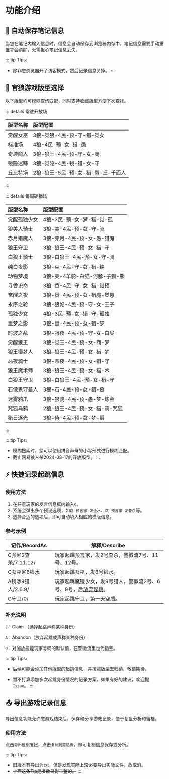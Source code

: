 # 功能介绍

## 💾 自动保存笔记信息

当您在笔记内输入信息时，信息会自动保存到浏览器内存中，笔记信息需要手动重置才会清除，无需担心笔记信息丢失。

::: tip Tips:

- 除非您浏览器开了访客模式，然后记录信息关掉。
  :::

## 📜 官狼游戏版型选择

以下版型均可模糊查询匹配，同时支持收藏版型方便下次查找。

::: details 常驻开放场

| 版型名称 | 版型配置                   |
|:-----|:-----------------------|
| 觉醒女巫 | 3狼-觉狼-4民-预-守-猎-觉女      |
| 标准场  | 4狼-4民-预-女-猎-愚          |
| 奇迹商人 | 3狼-狼王-4民-预-守-女-商       |
| 镜隐迷踪 | 3狼-觉隐-4民-镜-猎-女-守       |
| 丘比特场 | 2狼-狼王-5民-预-女-猎-愚-丘-千面人 |

:::

::: details 每周轮播场

| 版型名称   | 版型配置                |
|:-------|:--------------------|
| 觉醒孤独少女 | 4狼-3民-预-女-梦-猎-觉-孤   |
| 狼美人骑士  | 3狼-美-4民-预-女-守-骑     |
| 赤月猎魔人  | 3狼-赤月-4民-预-女-愚-猎魔   |
| 狼王守卫   | 3狼-狼王-4民-预-女-猎-守    |
| 白狼王骑士  | 3狼-白狼王-4民-预-女-守-骑   |
| 纯白夜影   | 3狼-巫-4民-守-女-猎-纯     |
| 动物梦境   | 3狼-美-4羊驼-白猫-河豚-子狐-熊 |
| 寻香识命   | 3狼-香-4民-守-女-猎-觉预    |
| 觉醒之夜   | 3狼-贵-4民-预-女-猎魔-觉愚   |
| 永序之轮   | 3狼-狼妃-4民-预-守-女-王子   |
| 孤独少女   | 4狼-3民-预-女-猎-守-孤独    |
| 噩梦之影   | 3狼-噩-4民-预-女-猎-梦     |
| 时波之乱   | 3狼-寂夜-4民-预-守-女-白昼   |
| 觉醒狼王   | 3狼-觉王-4民-预-女-商-梦    |
| 狼王摄梦人  | 3狼-狼王-4民-预-女-猎-梦    |
| 恶夜骑士   | 3狼-恶夜-4民-预-女-猎-守    |
| 狼王魔术师  | 3狼-狼王-4民-预-女-猎-术    |
| 白狼王守卫  | 3狼-白狼王-4民-预-女-猎-守   |
| 石像鬼守墓人 | 3狼-石-4民-预-女-猎-墓     |
| 迷雾鸦爪   | 3狼-狼鸦-4民-预-愚-梦-炼金   |
| 咒狐乌鸦   | 2狼-狼王-4民-预-女-猎-鸦-咒狐 |
| 猎日逐光   | 3狼-侍-4民-预-女-梦-爵     |

:::

::: tip Tips:

- 模糊搜索时，您可以使用拼音声母的小写形式进行模糊匹配。
- 截止网易狼人杀2024-08-17的开放版型。
  :::

## ⚡ 快捷记录起跳信息

### 使用方法

1. 在任意玩家的发言信息框内输入`C`。
2. 系统会弹出多个预设选项，如`跳-预言家-发金水`、`跳-预言家-发查杀`等。
3. 选择合适的选项后，即可自动填入相应的模版信息。

### 参考示例

| 记作/RecordAs     | 解释/Describe                              |
|-----------------|------------------------------------------|
| C预@2查杀/7.11.12/ | 玩家起跳预言家，发2号查杀，警徽流7号、11号、12号。             |
| C女巫@6银水         | 玩家起跳女巫，发6号银水。                            |
| A镜@9猎人/2.6.9/   | 玩家起跳魔镜少女，发9号猎人，警徽流2号、6号、9号，后<u>放弃起跳</u>。 |
| C守卫/0/          | 玩家起跳守卫，第一天<u>空盾</u>。                     |

### 补充说明

`C`：Claim （选择起跳声称某种身份）

`A`：Abandon（放弃起跳或声称某种身份）

`0`：对施放技能玩家号码的默认值，在警徽流里也代指空。

::: tip Tips:

- 后续可能会添加其他版型的起跳信息，并按照版型去归纳，敬请期待。

- 暂不打算添加多次起跳身份情况的记录方案，如果有好的建议，欢迎提`Issue`。
  :::

## 📤 导出游戏记录信息

导出信息功能允许您游戏结束后，保存和分享游戏记录，便于复盘分析和留档。

### 使用方法

点击`导出信息`按钮，点击`复制到剪贴板`，即可复制信息保存或分析。

::: tip Tips:

- 旧版本有导出为txt，但是发现实际上没必要导出实际文件，故取消。
- ~~上面这条Tip是凑数显得工整的。~~
  :::
